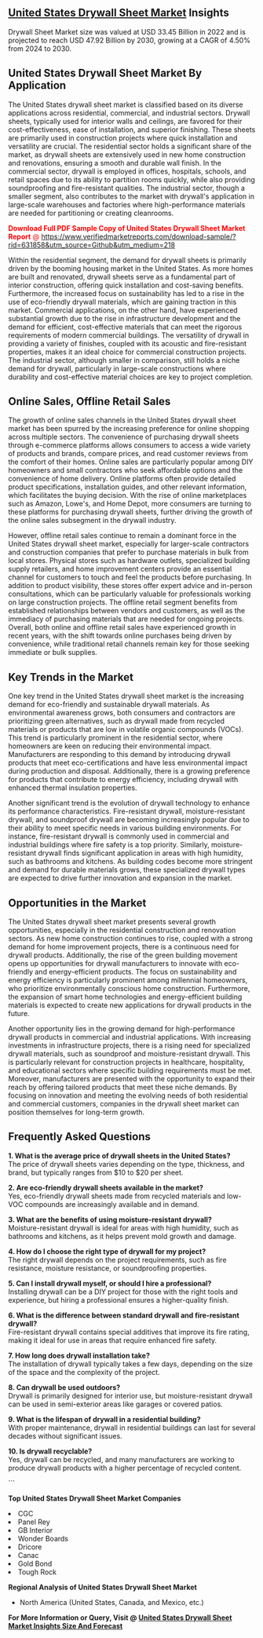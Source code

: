 <h2><a href="https://www.verifiedmarketreports.com/download-sample/?rid=631858&amp;utm_source=Github&amp;utm_medium=218" target="_blank">United States Drywall Sheet Market</a> Insights</h2><p>Drywall Sheet Market size was valued at USD 33.45 Billion in 2022 and is projected to reach USD 47.92 Billion by 2030, growing at a CAGR of 4.50% from 2024 to 2030.</p><p> <h2>United States Drywall Sheet Market By Application</h2> <p>The United States drywall sheet market is classified based on its diverse applications across residential, commercial, and industrial sectors. Drywall sheets, typically used for interior walls and ceilings, are favored for their cost-effectiveness, ease of installation, and superior finishing. These sheets are primarily used in construction projects where quick installation and versatility are crucial. The residential sector holds a significant share of the market, as drywall sheets are extensively used in new home construction and renovations, ensuring a smooth and durable wall finish. In the commercial sector, drywall is employed in offices, hospitals, schools, and retail spaces due to its ability to partition rooms quickly, while also providing soundproofing and fire-resistant qualities. The industrial sector, though a smaller segment, also contributes to the market with drywall's application in large-scale warehouses and factories where high-performance materials are needed for partitioning or creating cleanrooms. <p><span class=""><span style="color: #ff0000;"><strong>Download Full PDF Sample Copy of United States Drywall Sheet Market Report</strong> @ </span><a href="https://www.verifiedmarketreports.com/download-sample/?rid=631858&amp;utm_source=Github&amp;utm_medium=218" target="_blank">https://www.verifiedmarketreports.com/download-sample/?rid=631858&amp;utm_source=Github&amp;utm_medium=218</a></span></p> <p>Within the residential segment, the demand for drywall sheets is primarily driven by the booming housing market in the United States. As more homes are built and renovated, drywall sheets serve as a fundamental part of interior construction, offering quick installation and cost-saving benefits. Furthermore, the increased focus on sustainability has led to a rise in the use of eco-friendly drywall materials, which are gaining traction in this market. Commercial applications, on the other hand, have experienced substantial growth due to the rise in infrastructure development and the demand for efficient, cost-effective materials that can meet the rigorous requirements of modern commercial buildings. The versatility of drywall in providing a variety of finishes, coupled with its acoustic and fire-resistant properties, makes it an ideal choice for commercial construction projects. The industrial sector, although smaller in comparison, still holds a niche demand for drywall, particularly in large-scale constructions where durability and cost-effective material choices are key to project completion.</p> <h2>Online Sales, Offline Retail Sales</h2> <p>The growth of online sales channels in the United States drywall sheet market has been spurred by the increasing preference for online shopping across multiple sectors. The convenience of purchasing drywall sheets through e-commerce platforms allows consumers to access a wide variety of products and brands, compare prices, and read customer reviews from the comfort of their homes. Online sales are particularly popular among DIY homeowners and small contractors who seek affordable options and the convenience of home delivery. Online platforms often provide detailed product specifications, installation guides, and other relevant information, which facilitates the buying decision. With the rise of online marketplaces such as Amazon, Lowe's, and Home Depot, more consumers are turning to these platforms for purchasing drywall sheets, further driving the growth of the online sales subsegment in the drywall industry. <p>However, offline retail sales continue to remain a dominant force in the United States drywall sheet market, especially for larger-scale contractors and construction companies that prefer to purchase materials in bulk from local stores. Physical stores such as hardware outlets, specialized building supply retailers, and home improvement centers provide an essential channel for customers to touch and feel the products before purchasing. In addition to product visibility, these stores offer expert advice and in-person consultations, which can be particularly valuable for professionals working on large construction projects. The offline retail segment benefits from established relationships between vendors and customers, as well as the immediacy of purchasing materials that are needed for ongoing projects. Overall, both online and offline retail sales have experienced growth in recent years, with the shift towards online purchases being driven by convenience, while traditional retail channels remain key for those seeking immediate or bulk supplies.</p> <h2>Key Trends in the Market</h2> <p>One key trend in the United States drywall sheet market is the increasing demand for eco-friendly and sustainable drywall materials. As environmental awareness grows, both consumers and contractors are prioritizing green alternatives, such as drywall made from recycled materials or products that are low in volatile organic compounds (VOCs). This trend is particularly prominent in the residential sector, where homeowners are keen on reducing their environmental impact. Manufacturers are responding to this demand by introducing drywall products that meet eco-certifications and have less environmental impact during production and disposal. Additionally, there is a growing preference for products that contribute to energy efficiency, including drywall with enhanced thermal insulation properties.</p> <p>Another significant trend is the evolution of drywall technology to enhance its performance characteristics. Fire-resistant drywall, moisture-resistant drywall, and soundproof drywall are becoming increasingly popular due to their ability to meet specific needs in various building environments. For instance, fire-resistant drywall is commonly used in commercial and industrial buildings where fire safety is a top priority. Similarly, moisture-resistant drywall finds significant application in areas with high humidity, such as bathrooms and kitchens. As building codes become more stringent and demand for durable materials grows, these specialized drywall types are expected to drive further innovation and expansion in the market.</p> <h2>Opportunities in the Market</h2> <p>The United States drywall sheet market presents several growth opportunities, especially in the residential construction and renovation sectors. As new home construction continues to rise, coupled with a strong demand for home improvement projects, there is a continuous need for drywall products. Additionally, the rise of the green building movement opens up opportunities for drywall manufacturers to innovate with eco-friendly and energy-efficient products. The focus on sustainability and energy efficiency is particularly prominent among millennial homeowners, who prioritize environmentally conscious home construction. Furthermore, the expansion of smart home technologies and energy-efficient building materials is expected to create new applications for drywall products in the future.</p> <p>Another opportunity lies in the growing demand for high-performance drywall products in commercial and industrial applications. With increasing investments in infrastructure projects, there is a rising need for specialized drywall materials, such as soundproof and moisture-resistant drywall. This is particularly relevant for construction projects in healthcare, hospitality, and educational sectors where specific building requirements must be met. Moreover, manufacturers are presented with the opportunity to expand their reach by offering tailored products that meet these niche demands. By focusing on innovation and meeting the evolving needs of both residential and commercial customers, companies in the drywall sheet market can position themselves for long-term growth.</p> <h2>Frequently Asked Questions</h2> <p><strong>1. What is the average price of drywall sheets in the United States?</strong><br> The price of drywall sheets varies depending on the type, thickness, and brand, but typically ranges from $10 to $20 per sheet.</p> <p><strong>2. Are eco-friendly drywall sheets available in the market?</strong><br> Yes, eco-friendly drywall sheets made from recycled materials and low-VOC compounds are increasingly available and in demand.</p> <p><strong>3. What are the benefits of using moisture-resistant drywall?</strong><br> Moisture-resistant drywall is ideal for areas with high humidity, such as bathrooms and kitchens, as it helps prevent mold growth and damage.</p> <p><strong>4. How do I choose the right type of drywall for my project?</strong><br> The right drywall depends on the project requirements, such as fire resistance, moisture resistance, or soundproofing properties.</p> <p><strong>5. Can I install drywall myself, or should I hire a professional?</strong><br> Installing drywall can be a DIY project for those with the right tools and experience, but hiring a professional ensures a higher-quality finish.</p> <p><strong>6. What is the difference between standard drywall and fire-resistant drywall?</strong><br> Fire-resistant drywall contains special additives that improve its fire rating, making it ideal for use in areas that require enhanced fire safety.</p> <p><strong>7. How long does drywall installation take?</strong><br> The installation of drywall typically takes a few days, depending on the size of the space and the complexity of the project.</p> <p><strong>8. Can drywall be used outdoors?</strong><br> Drywall is primarily designed for interior use, but moisture-resistant drywall can be used in semi-exterior areas like garages or covered patios.</p> <p><strong>9. What is the lifespan of drywall in a residential building?</strong><br> With proper maintenance, drywall in residential buildings can last for several decades without significant issues.</p> <p><strong>10. Is drywall recyclable?</strong><br> Yes, drywall can be recycled, and many manufacturers are working to produce drywall products with a higher percentage of recycled content.</p> ```</p><p><strong>Top United States Drywall Sheet Market Companies</strong></p><div data-test-id=""><p><li>CGC</li><li> Panel Rey</li><li> GB Interior</li><li> Wonder Boards</li><li> Dricore</li><li> Canac</li><li> Gold Bond</li><li> Tough Rock</li></p><div><strong>Regional Analysis of&nbsp;United States Drywall Sheet Market</strong></div><ul><li dir="ltr"><p dir="ltr">North America&nbsp;(United States, Canada, and Mexico, etc.)</p></li></ul><p><strong>For More Information or Query, Visit @&nbsp;</strong><strong><a href="https://www.verifiedmarketreports.com/product/drywall-sheet-market/?utm_source=Github&amp;utm_medium=218" target="_blank">United States Drywall Sheet Market Insights Size And Forecast</a></strong></p></div>

